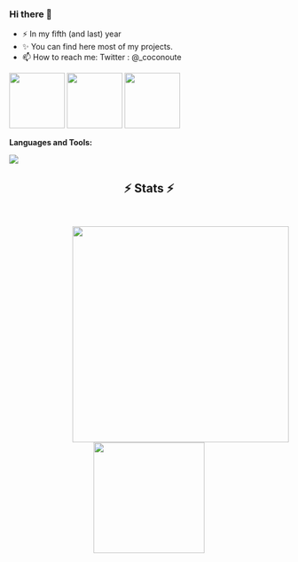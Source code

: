 ### Hi there 👋

- ⚡ In my fifth (and last) year
- ✨ You can find here most of my projects. 
- 📫 How to reach me: Twitter : @_coconoute

<img><a href="https://www.linkedin.com/in/corentinlevet/" title="LinkedIn Profile"><img width="100" src="https://img.shields.io/badge/LinkedIn-0077B5?style=for-the-badge&logo=linkedin&logoColor=white"></a></img>
<img><a href="https://discord.com/users/478576799765364736" title="Discord Profile"><img width="100" src="https://img.shields.io/badge/Discord-5865F2?style=for-the-badge&logo=discord&logoColor=white"></a></img>
<img><a href="mailto:clevetepitech@gmail.com" title="Gmail"><img width="100" src="https://img.shields.io/badge/Gmail-D14836?style=for-the-badge&logo=gmail&logoColor=white"></a></img>

**Languages and Tools:**

<a href="https://skillicons.dev">
    <img src="https://skillicons.dev/icons?i=git,github,githubactions,gitlab,docker,c,cpp,cmake,vim,javascript,ts,mysql,ruby,rails,vue,css,python,golang,express,nodejs,vscode,linux,bash,discord,flutter,haskell,react" />
</a>

<h2 align="center">⚡ Stats ⚡</h2>
<br>
<p align=center>
  <div align=center>
    <a href="https://github.com/corentinlevet/github-readme-stats" title="Go to Source">
      <img align="right" width=390 src="https://github-readme-stats.vercel.app/api?username=corentinlevet&show_icons=true&theme=codeSTACKr&border_color=ff652f" />
    </a>
  </div>
  <br><br><br><br><br><br><br><br><br>
  <div align=center>
    <a href="https://github.com/corentinlevet/github-readme-stats">
      <img height=200 align="center" src="https://github-readme-stats.vercel.app/api/top-langs/?username=corentinlevet&title_color=ff652f&text_color=ffffff&icon_color=ff652f&langs_count=8&layout=compact&size_weight=0.5&count_weight=0.5&theme=codeSTACKr&border_color=ff652f&hide=css" />
  </div>
</p>

